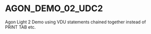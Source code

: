 # AGON_DEMO_02_UDC2
Agon Light 2 Demo using VDU statements chained together instead of PRINT TAB etc.

